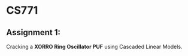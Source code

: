 # CS771

## __Assignment 1__:

Cracking a __XORRO Ring Oscillator PUF__ using Cascaded Linear Models.  
